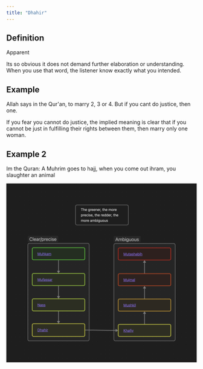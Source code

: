 ```yaml
---
title: "Dhahir"
---
```

## Definition
Apparent

Its so obvious it does not demand further elaboration or understanding. When you use that word, the listener know exactly what you intended.

## Example
Allah says in the Qur'an, to marry 2, 3 or 4. But if you cant do justice, then one.

If you fear you cannot do justice, the implied meaning is clear that if you cannot be just in fulfilling their rights between them, then marry only one woman.

## Example 2
Im the Quran: A Muhrim goes to hajj, when you come out ihram, you slaughter an animal

![Quranic words Ambiguity diagram](Usul%20Fiqh/Quranic%20words/Quranic%20words%20Ambiguity%20diagram.png)